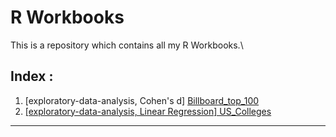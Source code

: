 # R Workbooks
This is a repository which contains all my R Workbooks.\
## Index :
    
1. [exploratory-data-analysis, Cohen's d] [Billboard_top_100](https://github.com/tanmaychk/R-workbooks/tree/main/Billboard_top_100)
2. [[exploratory-data-analysis, Linear Regression] US_Colleges](https://github.com/tanmaychk/R-workbooks/tree/main/US%20Colleges)

-------------------------

